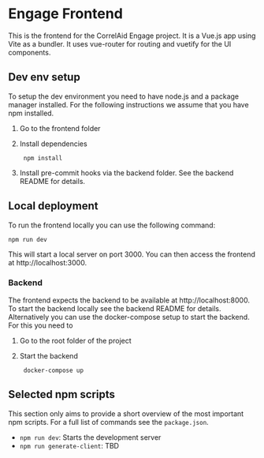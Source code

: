 # Engage Frontend

This is the frontend for the CorrelAid Engage project. It is a Vue.js app using Vite as a bundler. It uses vue-router for routing and vuetify for the UI components.

## Dev env setup

To setup the dev environment you need to have node.js and a package manager
installed. For the following instructions we assume that you have npm installed.

1. Go to the frontend folder

1. Install dependencies

        npm install

1. Install pre-commit hooks via the backend folder. See the backend README for
   details.

## Local deployment

To run the frontend locally you can use the following command:

    npm run dev

This will start a local server on port 3000. You can then access the frontend
at http://localhost:3000.

### Backend

The frontend expects the backend to be available at http://localhost:8000. To
start the backend locally see the backend README for details. Alternatively you
can use the docker-compose setup to start the backend. For this you need to

1. Go to the root folder of the project

1. Start the backend

        docker-compose up

## Selected npm scripts

This section only aims to provide a short overview of the most important
npm scripts. For a full list of commands see the `package.json`.

- `npm run dev`: Starts the development server
- `npm run generate-client`: TBD
